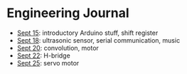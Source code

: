 # Engineering Journal

- [Sept 15](./09-15/): introductory Arduino stuff, shift register
- [Sept 18](./09-18/): ultrasonic sensor, serial communication, music
- [Sept 20](./09-20/): convolution, motor
- [Sept 22](./09-22/): H-bridge
- [Sept 25](./09-25/): servo motor
